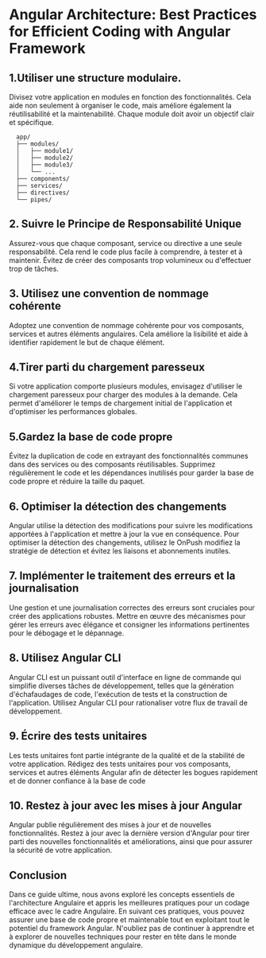 # Angular Architecture: Best Practices for Efficient Coding with Angular Framework

## 1.Utiliser une structure modulaire.
Divisez votre application en modules en fonction des fonctionnalités.
Cela aide non seulement à organiser le code, mais améliore également la réutilisabilité et la maintenabilité. Chaque module doit avoir un objectif clair et spécifique.

```
  app/
  ├── modules/
  │   ├── module1/
  │   ├── module2/
  │   ├── module3/
  │   └── ...
  ├── components/
  ├── services/
  ├── directives/
  └── pipes/
```

## 2. Suivre le Principe de Responsabilité Unique
Assurez-vous que chaque composant, service ou directive a une seule responsabilité.
Cela rend le code plus facile à comprendre, à tester et à maintenir. Évitez de créer des composants trop volumineux ou d'effectuer trop de tâches.

## 3. Utilisez une convention de nommage cohérente
Adoptez une convention de nommage cohérente pour vos composants, services et autres éléments angulaires. Cela améliore la lisibilité et aide à identifier rapidement le but de chaque élément.

## 4.Tirer parti du chargement paresseux
Si votre application comporte plusieurs modules, envisagez d'utiliser le chargement paresseux pour charger 
des modules à la demande. Cela permet d'améliorer le temps de chargement initial de l'application et d'optimiser les performances globales.

## 5.Gardez la base de code propre
Évitez la duplication de code en extrayant des fonctionnalités communes dans des services 
ou des composants réutilisables. Supprimez régulièrement le code et les dépendances inutilisés pour garder la base de code propre et réduire la taille du paquet.

## 6. Optimiser la détection des changements
Angular utilise la détection des modifications pour suivre les modifications apportées à l'application et mettre à jour la vue en conséquence. Pour optimiser la détection des changements, utilisez le OnPush modifiez la stratégie de détection et évitez les liaisons et abonnements inutiles.

## 7. Implémenter le traitement des erreurs et la journalisation
Une gestion et une journalisation correctes des erreurs sont cruciales pour créer des applications robustes. Mettre en œuvre des mécanismes pour gérer les erreurs avec élégance et consigner les informations pertinentes pour le débogage et le dépannage.

## 8. Utilisez Angular CLI
Angular CLI est un puissant outil d'interface en ligne de commande qui simplifie diverses tâches de développement, telles que la génération d'échafaudages de code, l'exécution de tests et la construction de l'application. Utilisez Angular CLI pour rationaliser votre flux de travail de développement.

## 9.  Écrire des tests unitaires
Les tests unitaires font partie intégrante de la qualité et de la stabilité de votre application. Rédigez des tests unitaires pour vos composants, services et autres éléments Angular afin de détecter les bogues rapidement et de donner confiance à la base de code

## 10. Restez à jour avec les mises à jour Angular
Angular publie régulièrement des mises à jour et de nouvelles fonctionnalités. Restez à jour avec la dernière version d'Angular pour tirer parti des nouvelles fonctionnalités et améliorations, ainsi que pour assurer la sécurité de votre application.

## Conclusion
Dans ce guide ultime, nous avons exploré les concepts essentiels de l'architecture Angulaire et appris les meilleures pratiques pour un codage efficace avec le cadre Angulaire. En suivant ces pratiques, vous pouvez assurer une base de code propre et maintenable tout en exploitant tout le potentiel du framework Angular. N'oubliez pas de continuer à apprendre et à explorer de nouvelles techniques pour rester en tête dans le monde dynamique du développement angulaire.
